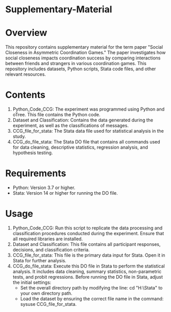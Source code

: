 # Supplementary-Material

# Overview

This repository contains supplementary material for the term paper "Social Closeness in Asymmetric Coordination Games." The paper investigates how social closeness impacts coordination success by comparing interactions between friends and strangers in various coordination games. This repository includes datasets, Python scripts, Stata code files, and other relevant resources.

# Contents

1. Python_Code_CCG: The experiment was programmed using Python and oTree. This file contains the Python code. 
2. Dataset and Classification: Contains the data generated during the experiment, as well as the classifications of messages.
3. CCG_file_for_stata: The Stata data file used for statistical analysis in the study.
4. CCG_do_file_stata: The Stata DO file that contains all commands used for data cleaning, descriptive statistics, regression analysis, and hypothesis testing.

# Requirements

- Python: Version 3.7 or higher.
- Stata: Version 14 or higher for running the DO file.

# Usage

1. Python_Code_CCG: Run this script to replicate the data processing and classification procedures conducted during the experiment. Ensure that all required libraries are installed.
2. Dataset and Classification: This file contains all participant responses, decisions, and classification criteria.
3. CCG_file_for_stata: This file is the primary data input for Stata. Open it in Stata for further analysis.
4. CCG_do_file_stata: Execute this DO file in Stata to perform the statistical analysis. It includes data cleaning, summary statistics, non-parametric tests, and probit regressions. Before running the DO file in Stata, adjust the initial settings:
   - Set the overall directory path by modifying the line: cd "H:\Stata" to your own directory path.
   - Load the dataset by ensuring the correct file name in the command: sysuse CCG_file_for_stata.
